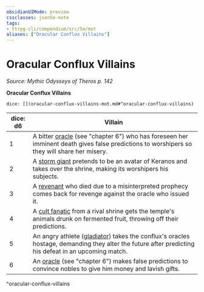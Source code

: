 ```yaml
---
obsidianUIMode: preview
cssclasses: json5e-note
tags:
- ttrpg-cli/compendium/src/5e/mot
aliases: ["Oracular Conflux Villains"]
---
```

# Oracular Conflux Villains
*Source: Mythic Odysseys of Theros p. 142* 

**Oracular Conflux Villains**

`dice: [](oracular-conflux-villains-mot.md#^oracular-conflux-villains)`

| dice: d6 | Villain |
|----------|---------|
| 1 | A bitter [oracle](oracle-mot.md) (see "chapter 6") who has foreseen her imminent death gives false predictions to worshipers so they will share her misery. |
| 2 | A [storm giant](storm-giant.md) pretends to be an avatar of Keranos and takes over the shrine, making its worshipers his subjects. |
| 3 | A [revenant](revenant.md) who died due to a misinterpreted prophecy comes back for revenge against the oracle who issued it. |
| 4 | A [cult fanatic](cult-fanatic.md) from a rival shrine gets the temple's animals drunk on fermented fruit, throwing off their predictions. |
| 5 | An angry athlete ([gladiator](gladiator.md)) takes the conflux's oracles hostage, demanding they alter the future after predicting his defeat in an upcoming match. |
| 6 | An [oracle](oracle-mot.md) (see "chapter 6") makes false predictions to convince nobles to give him money and lavish gifts. |
^oracular-conflux-villains